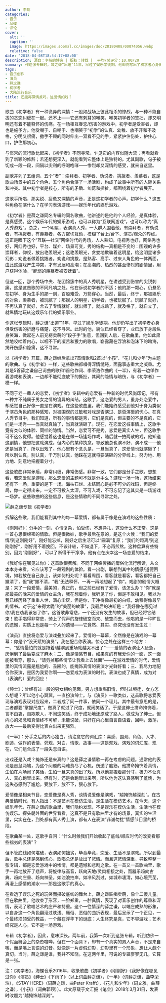 ```yaml
---
author: 李皖
categories:
- 音乐
- 品碟
- 评论
cover:
  alt: ''
  caption: ''
  image: https://images.soomal.cc/images/doc/20180408/00074056.webp
  relative: false
date: '2018-04-08T18:54:17+08:00'
description: 源自：李皖的博客 | 版权：转载 |  平均/总评分：10.00/20
summary: 作这张专辑时，薛之谦“出道”11年，早过了娱乐学徒期。他却仍写出了初学者心身俱受伤害的折磨与痛楚，这不寻常。此时的他，貌似已经看穿了，业已放下身段纵身笑海，做起在人前充楞卖萌的“段子手”生意，但回到人后，在歌曲里，他如此肃然地咬啮着内心……
tags:
- 音乐创作
- 演员
- 薛之谦
- 初学者
- 大陆流行音乐
title: 还能再深情点吗，这爱情如戏？
---
```


歌曲《初学者》有一种诡异的深情：一股如战场上彼此相杀的惨烈，与一种不能自拔的贪恋纠缠在一起。还不止――它还有刺耳的嘲笑，嘲笑初学者的笨拙，却又明明还有着不能释怀的伤痛。在一场相互眷恋/伤害的游戏中，初学者是受害者，却也是施予方。他受嘲于、自嘲于、也嘲笑于“初学”的认真、幼稚、放不开和不及格，分明又很痛，撒手不顾的同时伸出一双看不见的手，紧紧护住伤处，护住心口，护住那初心。

与惯常的流行歌比起来，《初学者》不同寻常。乍见它的内容似随大流；再看就看到了新颖的修辞；若还想更深入，就能看到它整体上是独特的。尤其副歌，句子被切成一段一段，间隔以尖利的呼喝咆哮――惨烈却又深情的感受，就来自这里。

副歌并列了五组词、五个“者”：崇拜者、初学者、劝说者、挑拨者、羡慕者，这是歌曲场景中的五个角色，五个角色合演了一场活剧，构成了故事中所有的人际关系和冲突。其中初学者是核心，所有的矛盾、纠葛和撕扯，都围绕着初学者展开。

这歌手所唱，那尖锐、疲惫又深情的声音，正是这初学者的心声。初学什么？这五种角色在演什么？在学习表演游戏――娱乐年代的娱乐游戏。

《初学者》是薛之谦同名专辑的同名歌曲，他讲述的是他的个人经验，是真体验，是真感受。这个娱乐年代的娱乐游戏，也可以称为“互联网游戏”，也可以称为“真人秀游戏”。总之，一个明星，表演真人秀，一大群人围着他，有崇拜者，有劝说者，有挑拨者，有羡慕者，各方密切互动，模糊了台上/台下、演员/观众的界线。这正是眼下这个“互联―社交”网络时代的秀场，人人熟知。电视秀也好，网络秀也好，网红秀也好，平台、媒介、场景可变，秀的结构―真相是不变的：围观的许多崇拜者，仰视，放出艳羡眼光；这艳羡眼光，贪婪地欺骗着这明星，给这明星诸多幻影；劝说者做着挑拨者，劝说和挑拨，是熟客、高手、过来人角色的一体两面，由此这游戏产生冲突，才有发展和高潮；在高潮的、热烈的甚至惨烈的剧情里，用户获得体验，“脆弱的羡慕者被安抚着”。

但这一回，那个秀场中央、花团锦簇中的真人秀明星，在讲述受到伤害的尖锐刺痛，这是这首歌的不同凡响之处。他在诉说初学者的不适；他的那一颗心，仍悬吊在初学、身为生手的那一刻，百般难受，万箭穿心。当然，最后，终于，那被娱乐的对象，羡慕者，被玩腻了；那娱人的明星，初学者，也被玩腻了。玩腻了就好，不再认真了就好，舍去了专情就好，就出师了，就成熟了，就及格了，就自立了，就纵情地玩转这娱乐年代的娱乐事业。

作这张专辑时，薛之谦“出道”11年，早过了娱乐学徒期。他却仍写出了初学者心身俱受伤害的折磨与痛楚，这不寻常。此时的他，貌似已经看穿了，业已放下身段纵身笑海，做起在人前充楞卖萌的“段子手”生意，但回到人后，在歌曲里，他如此肃然地咬啮着内心，以咽不下的凄苦和狠力的歌唱，崭露藏在浮浪和泡沫下的暗海，揭开伤感和隐痛，这不寻常。

以《初学者》开篇，薛之谦继后拿出7首情歌和2首以“小孩”、“花儿和少年”为主题的歌曲。与《初学者》一样，这些歌曲都唱得深情缱绻，面露事态重大之凝重。尤其是5首薛之谦自己词曲的歌和1首他作词、李荣浩作曲的《一半》，有着一边佯作着游戏和表演，一边却不能彻底放下的撕扯，其间的隐情与暗伤，与《初学者》一模一样。

不同于老一辈人的恋爱，《初学者》专辑中的恋爱有一种新的时代风尚印记，带有一种并不纯属于男女之情的诡异的纠结。这歌手，这恋爱的男人，虽身处恋爱中，却感觉自己好像一直是在演戏。在这些歌曲里，我们能始终感受到他对于身为类似于演员角色的那种感知，对被围观的过敏和对戏是否演过、是否演砸的忧心。在真人秀节目中，我们知道，所有的事情都是秀，它们是真的，但主要的不是真的，它们是一场秀――当真就真输了，当真就演砸了。现在，在恋爱这桩事情上，这歌手竟有类似的体验、同样的隐情。当然，恋爱可不是秀，恋爱是真实人生，但这歌手可不这么觉得。他感觉着这也是在做一场逢场作戏，随后就一拍两散的戏，他知道这剧情，他想把这戏演成，但内心的某种执念，导致他总也演不好、演不成――他还是当真了，所以出戏了。他心里有个念头是，一旦当真了，这爱情也就演砸了！所以别认真，别认真，千万别认真，他踩在这就将要演砸的分界线上，努力地、用力地、刻意地把握着分寸。

这些歌曲非常矛盾，非常纠缠，非常伤感。非常一致，它们都是分手之歌。想想看，若恋爱就是游戏，那么恋爱的主题可不就是分手么？游戏一场一场，这场结束还有下一场，重要的是下一场。海枯石烂、永结同心是必不可少的戏码，但是终局，你一定得出来，一定不可投入太深，不可入戏，不可忘记了这其实是一场游戏一场梦。这些歌曲的这些信息，是这些情歌的不同寻常之处。

![薛之谦专辑《初学者》](https://images.soomal.cc/images/doc/20180408/00074055.webp)





拆解这些歌，我们能看到其中的每一幕爱情，都有属于像是在演戏的这些性质：

《刚刚好》：分手的一刻，心情复杂，怕受伤，不想挣扎，这没什么不正常。这是一首心思很绵密的情歌。但是很微妙，歌手最后在意的，是这个火候：“我们的爱情/到这刚刚好”，刚好能忘掉，刚好之后生活可以“圆满”复原；“我们的距离/到这刚刚好”，刚好用不着挽回，不该计较，不如退下，不必再煎熬。这种盘算有些特别，因为“刚刚好”， 可以了断得干干净净，他有点在庆幸这一场恋爱的结束。

《我好像在哪见过你》：这首歌很费解。不同于网络传播的庸俗化流行解读，从文本本身来看，它应该写了一段观剧的体验。看一出剧，联想到其中的情感/道德困境，如若放在自己身上，该如何相处呢？看看周围，看客就是看客，看客都把自己撇清了，但“我”撇不清，“我”无法释怀，一再一再地想起了“你”。戏剧的剧情大概是：来了一段爱情，最美的，真正的，但之前已经有了爱情，该怎么办？“你”就是那最美的晚来的爱情的女主角，我在想着你，我听见了你，但是不敢相见。我以为我已经历经了重重人世，满心尘灰，但是你，干净得像最初的白纸，幼稚得像最早的情书。对于这“来得太晚”的“美丽的故事”，我最后的决断是：“我好像在哪见过你/我在劝我该忘了你”。这首歌非常悲，一个还没有发生的故事，但已经将它结束！歌手唱得非常悲，骑上了假声的旋律破空而来、破空而去，他唱的是一种旷世的遗憾，实质上也是每一个人的遗憾――它竟然、其实、终究也没有发生过！

《演员》直接将恋爱与演戏叠加起来了。爱情的一幕幕，全然像是在演戏的一幕幕：你是个“没天赋的演员”，我在配合你表演。惊心之处在这样三个地方：一、“感情最怕的就是拖着/越演到重场戏越哭不出了”――爱情的表演让人疲惫，厌倦到了最后变成了麻木；二、像是情感节目，如果真的有我爱你的一面，这一面能被看穿，那么，“请剪掉那些情节让我看上去体面”――在游戏爱情的时代，爱情里的真情流露是尴尬的、丑陋的，能掩饰真情的表演才光鲜好看；三、我尽力地配合你表演，是因为我爱你啊――恋爱成为表演的时代，表演也成了真情，成为对（表演的）爱的回应！

《绅士》：曾经有过一段的男女相约见面，男方想重燃旧情，但时过境迁，女方怎么想呢？所以他小心翼翼，一直扮演绅士。与《演员》一歌类似，这首歌将恋爱表现与演戏表现对应起来，二者成了同一件事，依同一个理儿。其中最有意思的是，二者都要“掌握尺度”，做真了就过了尺度，就闹笑话了。于是这绅士拼命掩饰着，言不由衷，自欺欺人，不闹这笑话，终于成功地还原成了路人，做成为了绅士。但内心的渴念和真情终不可解，未能说破，只好在内心里自言自语着，回响，激荡，放大――最后变得比表白出来更强烈。

《一半》：分手之后的内心独白。请注意它的词汇库：喜感、围观、角色、人才、剧透、做作的表情、旁观、对白、情歌、故事――这是观戏、演戏的词汇库，现在，它们组合成了一段失恋自语。

出戏还是入戏？掩饰还是来真的？这是薛之谦情歌一再在考虑的问题。通常他的表现是首鼠两端，为这个问题的两难费尽了心机，伤透了脑筋。他拼命掩饰着真情，生怕在片场闹了笑话，生怕一旦来真的出了戏，所以他拿捏着那分寸，极力不让真人、真心跑冒出来。但有时，还是会跑冒出来啊，所以他为这认真感到了羞愧，为这失态感到了尴尬。要放下，放不下，狠心放下。

爱情像是相亲节目，恋爱像是真人秀，谈情说爱像是演戏，“越掩饰越深刻”。在古典爱情时代，有人指出：不是艺术在模仿生活，是生活在模仿艺术。在今天，这个娱乐年代，在薛之谦的歌曲里，我们隐约发现，不是娱乐在模仿生活，生活也在模仿娱乐。探头朝外面的世界看看，这真不是只有歌曲里才有的场景，真实的生活里，实实在在，到处都有真人秀上演，都有人在表演“非诚勿扰”情感节目里的桥段。

在歌曲某一处，这歌手自问：“什么时候我们开始收起了底线/顺应时代的改变看那些拙劣的表演”？

但不管底线如何堪破，表演如何拙劣，毕竟毕竟，恋爱、生活不是演戏。所以到最后，歌手总还是感到伤心，歌唱总还是放出了悲情。而且这悲情深重，导致整整一张专辑，都是恋爱游戏中的惨情，都是遗憾和悲剧之歌。在一首又一首歌曲里，歌手一再地放开了悲声，将旋律与高音，跃向天地/灵肉相接之处，而器乐趋向古典、趋向庄重、趋向神圣，如浊浪拍岸，如冷风刮过，如城市凄清，如心境荒芜，再漫上感情的潮水――那是这歌手的真心。

在看透了娱乐之死的玩笑而探破底线的舞台上，薛之谦装痴卖萌，像个二傻儿童。但在歌曲里，他收束了形容，一脸郑重，一腔真情，表现了对音乐创作的尊重和深情，表现了歌唱艺术的庄严和持重。这个一往情深的薛之谦，以端庄成熟的形象，以自身这一个角色翻滚过肤浅、庸俗、恶俗的曲折表现，最后呈示了一个正见，一个最终须领受的教益，一个藏在浮华下的谜底：人生终究是真，它不容游戏；艺术终究是人心，它不是一场游戏。

专辑《初学者》，因此，意味深长。两年前，我第一次听到这张专辑，听到仿佛一个假面舞会上的杂沓喧哗，但在一个面具下，却有一个真实的男人声音，不是来自嘴，而是嘴上言语的幻音。就像是一片虚假幻影，幻影里有一个形象，想让人觑个真切。当时，薛之谦是谁，我并不知晓。在这两年里，可说的专辑寥寥无几，它算是一张。


注：《初学者》，海蝶音乐2016年，收录歌曲《初学者》《刚刚好》《我好像在哪见过你》《演员》《绅士》《下雨了》（以上词曲薛之谦），《一半》（词薛之谦，曲李荣浩），《STAY HERE》（词薛之谦，曲Peter Krafft），《花儿和少年》（词文雅，曲薛之谦），《小孩》（词曲郭顶））。此文原载于文汇报《笔会》2018年3月31日，发表时改题为“越掩饰越深刻”。